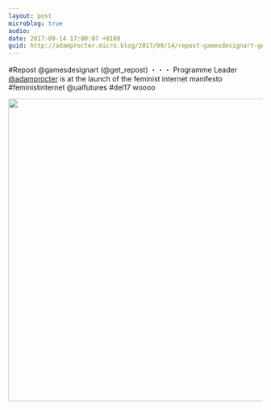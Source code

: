 ```yaml
---
layout: post
microblog: true
audio: 
date: 2017-09-14 17:00:07 +0100
guid: http://adamprocter.micro.blog/2017/09/14/repost-gamesdesignart-getrepostprogramme.html
---
```

#Repost @gamesdesignart (@get_repost)
・・・
Programme Leader [@adamprocter](https://micro.blog/adamprocter) is at the launch of the feminist internet manifesto #feministinternet @ualfutures #del17 woooo

<img src="http://discursive.adamprocter.co.uk/uploads/2017/69c0e6052f.jpg" width="600" height="600" />
